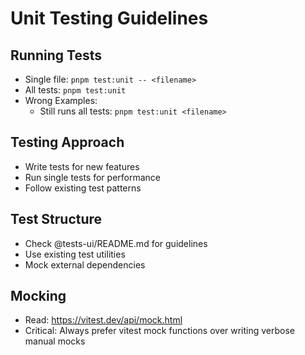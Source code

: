 # Unit Testing Guidelines

## Running Tests
- Single file: `pnpm test:unit -- <filename>`
- All tests: `pnpm test:unit`
- Wrong Examples:
  - Still runs all tests: `pnpm test:unit <filename>`

## Testing Approach

- Write tests for new features
- Run single tests for performance
- Follow existing test patterns

## Test Structure

- Check @tests-ui/README.md for guidelines
- Use existing test utilities
- Mock external dependencies

## Mocking
- Read: https://vitest.dev/api/mock.html
- Critical: Always prefer vitest mock functions over writing verbose manual mocks
